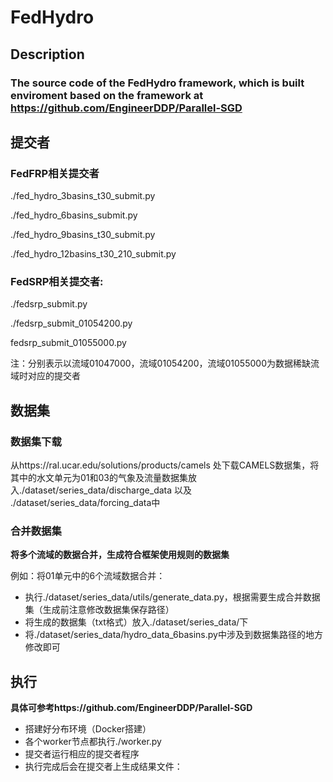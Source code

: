 # FedHydro
## Description

### The source code of the FedHydro framework, which is built enviroment based on the framework at https://github.com/EngineerDDP/Parallel-SGD

## 提交者
### FedFRP相关提交者
  ./fed_hydro_3basins_t30_submit.py
  
  ./fed_hydro_6basins_submit.py
  
  ./fed_hydro_9basins_t30_submit.py
  
  ./fed_hydro_12basins_t30_210_submit.py

### FedSRP相关提交者:
  ./fedsrp_submit.py
  
  ./fedsrp_submit_01054200.py
  
  fedsrp_submit_01055000.py
  
  注：分别表示以流域01047000，流域01054200，流域01055000为数据稀缺流域时对应的提交者
  
## 数据集
### 数据集下载
  从https://ral.ucar.edu/solutions/products/camels 处下载CAMELS数据集，将其中的水文单元为01和03的气象及流量数据集放入./dataset/series_data/discharge_data 以及 ./dataset/series_data/forcing_data中

### 合并数据集
  **将多个流域的数据合并，生成符合框架使用规则的数据集**
  
  例如：将01单元中的6个流域数据合并：
  
  - 执行./dataset/series_data/utils/generate_data.py，根据需要生成合并数据集（生成前注意修改数据集保存路径）
  - 将生成的数据集（txt格式）放入./dataset/series_data/下
  - 将./dataset/series_data/hydro_data_6basins.py中涉及到数据集路径的地方修改即可

## 执行
**具体可参考https://github.com/EngineerDDP/Parallel-SGD**
- 搭建好分布环境（Docker搭建）
- 各个worker节点都执行./worker.py
- 提交者运行相应的提交者程序
- 执行完成后会在提交者上生成结果文件：
  
  


